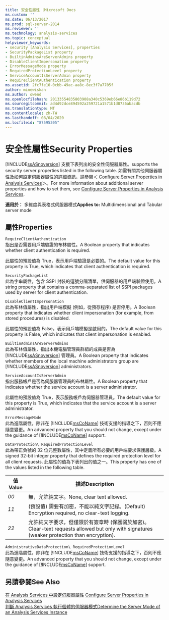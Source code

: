 ```yaml
---
title: 安全性屬性 |Microsoft Docs
ms.custom: ''
ms.date: 06/13/2017
ms.prod: sql-server-2014
ms.reviewer: ''
ms.technology: analysis-services
ms.topic: conceptual
helpviewer_keywords:
- security [Analysis Services], properties
- SecurityPackageList property
- BuiltinAdminsAreServerAdmins property
- DisableClientImpersonation property
- ErrorMessageMode property
- RequiredProtectionLevel property
- ServiceAccountIsServerAdmin property
- RequireClientAuthentication property
ms.assetid: 2fc7fe10-0cbb-49ac-aa8c-8ec3f7a7705f
author: minewiskan
ms.author: owend
ms.openlocfilehash: 20133554835803908a340c5369eb66e86b119d72
ms.sourcegitcommit: ad4d92dce894592a259721a1571b1d8736abacdb
ms.translationtype: MT
ms.contentlocale: zh-TW
ms.lasthandoff: 08/04/2020
ms.locfileid: "87595305"
---
```

# <a name="security-properties"></a><span data-ttu-id="2e58b-102">安全性屬性</span><span class="sxs-lookup"><span data-stu-id="2e58b-102">Security Properties</span></span>
  [!INCLUDE[ssASnoversion](../../includes/ssasnoversion-md.md)] <span data-ttu-id="2e58b-103">支援下表列出的安全性伺服器屬性。</span><span class="sxs-lookup"><span data-stu-id="2e58b-103">supports the security server properties listed in the following table.</span></span> <span data-ttu-id="2e58b-104">如需有關其他伺服器屬性及如何設定伺服器屬性的詳細資訊，請參閱＜ [Configure Server Properties in Analysis Services](server-properties-in-analysis-services.md)＞。</span><span class="sxs-lookup"><span data-stu-id="2e58b-104">For more information about additional server properties and how to set them, see [Configure Server Properties in Analysis Services](server-properties-in-analysis-services.md).</span></span>  
  
 <span data-ttu-id="2e58b-105">**適用於：** 多維度與表格式伺服器模式</span><span class="sxs-lookup"><span data-stu-id="2e58b-105">**Applies to:** Multidimensional and Tabular server mode</span></span>  
  
## <a name="properties"></a><span data-ttu-id="2e58b-106">屬性</span><span class="sxs-lookup"><span data-stu-id="2e58b-106">Properties</span></span>  
 `RequireClientAuthentication`  
 <span data-ttu-id="2e58b-107">指出是否需要用戶端驗證的布林屬性。</span><span class="sxs-lookup"><span data-stu-id="2e58b-107">A Boolean property that indicates whether client authentication is required.</span></span>  
  
 <span data-ttu-id="2e58b-108">此屬性的預設值為 True，表示用戶端驗證是必要的。</span><span class="sxs-lookup"><span data-stu-id="2e58b-108">The default value for this property is True, which indicates that client authentication is required.</span></span>  
  
 `SecurityPackageList`  
 <span data-ttu-id="2e58b-109">此為字串屬性，包含 SSPI 封裝的逗號分隔清單，供伺服器的用戶端驗證使用。</span><span class="sxs-lookup"><span data-stu-id="2e58b-109">A string property that contains a comma-separated list of SSPI packages used by server for client authentication.</span></span>  
  
 `DisableClientImpersonation`  
 <span data-ttu-id="2e58b-110">此為布林值屬性，指出用戶端模擬 (例如，從預存程序) 是否停用。</span><span class="sxs-lookup"><span data-stu-id="2e58b-110">A Boolean property that indicates whether client impersonation (for example, from stored procedures) is disabled.</span></span>  
  
 <span data-ttu-id="2e58b-111">此屬性的預設值為 False，表示用戶端模擬是啟用的。</span><span class="sxs-lookup"><span data-stu-id="2e58b-111">The default value for this property is False, which indicates that client impersonation is enabled.</span></span>  
  
 `BuiltinAdminsAreServerAdmins`  
 <span data-ttu-id="2e58b-112">此為布林值屬性，指出本機電腦管理員群組的成員是否為 [!INCLUDE[ssASnoversion](../../includes/ssasnoversion-md.md)] 管理員。</span><span class="sxs-lookup"><span data-stu-id="2e58b-112">A Boolean property that indicates whether members of the local machine administrators group are [!INCLUDE[ssASnoversion](../../includes/ssasnoversion-md.md)] administrators.</span></span>  
  
 `ServiceAccountIsServerAdmin`  
 <span data-ttu-id="2e58b-113">指出服務帳戶是否為伺服器管理員的布林屬性。</span><span class="sxs-lookup"><span data-stu-id="2e58b-113">A Boolean property that indicates whether the service account is a server administrator.</span></span>  
  
 <span data-ttu-id="2e58b-114">此屬性的預設值為 True，表示服務帳戶為伺服器管理員。</span><span class="sxs-lookup"><span data-stu-id="2e58b-114">The default value for this property is True, which indicates that the service account is a server administrator.</span></span>  
  
 `ErrorMessageMode`  
 <span data-ttu-id="2e58b-115">此為進階屬性，除非在 [!INCLUDE[msCoName](../../includes/msconame-md.md)] 技術支援的指導之下，否則不應隨意變更。</span><span class="sxs-lookup"><span data-stu-id="2e58b-115">An advanced property that you should not change, except under the guidance of [!INCLUDE[msCoName](../../includes/msconame-md.md)] support.</span></span>  
  
 `DataProtection\ RequiredProtectionLevel`  
 <span data-ttu-id="2e58b-116">此為帶正負號的 32 位元整數屬性，其中定義所有必要的用戶端要求保護層級。</span><span class="sxs-lookup"><span data-stu-id="2e58b-116">A signed 32-bit integer property that defines the required protection level for all client requests.</span></span> <span data-ttu-id="2e58b-117">此屬性的值為下表列出的值之一。</span><span class="sxs-lookup"><span data-stu-id="2e58b-117">This property has one of the values listed in the following table.</span></span>  
  
|<span data-ttu-id="2e58b-118">值</span><span class="sxs-lookup"><span data-stu-id="2e58b-118">Value</span></span>|<span data-ttu-id="2e58b-119">描述</span><span class="sxs-lookup"><span data-stu-id="2e58b-119">Description</span></span>|  
|-----------|-----------------|  
|<span data-ttu-id="2e58b-120">*0*</span><span class="sxs-lookup"><span data-stu-id="2e58b-120">*0*</span></span>|<span data-ttu-id="2e58b-121">無，允許純文字。</span><span class="sxs-lookup"><span data-stu-id="2e58b-121">None, clear text allowed.</span></span>|  
|<span data-ttu-id="2e58b-122">*1*</span><span class="sxs-lookup"><span data-stu-id="2e58b-122">*1*</span></span>|<span data-ttu-id="2e58b-123">(預設值) 需要有加密，不能以純文字記錄。</span><span class="sxs-lookup"><span data-stu-id="2e58b-123">(Default) Encryption required, no clear-text logging.</span></span>|  
|<span data-ttu-id="2e58b-124">*2*</span><span class="sxs-lookup"><span data-stu-id="2e58b-124">*2*</span></span>|<span data-ttu-id="2e58b-125">允許純文字要求，但僅限於有簽章時 (保護弱於加密)。</span><span class="sxs-lookup"><span data-stu-id="2e58b-125">Clear-text requests allowed but only with signatures (weaker protection than encryption).</span></span>|  
  
 `AdministrativeDataProtection\ RequiredProtectionLevel`  
 <span data-ttu-id="2e58b-126">此為進階屬性，除非在 [!INCLUDE[msCoName](../../includes/msconame-md.md)] 技術支援的指導之下，否則不應隨意變更。</span><span class="sxs-lookup"><span data-stu-id="2e58b-126">An advanced property that you should not change, except under the guidance of [!INCLUDE[msCoName](../../includes/msconame-md.md)] support.</span></span>  
  
## <a name="see-also"></a><span data-ttu-id="2e58b-127">另請參閱</span><span class="sxs-lookup"><span data-stu-id="2e58b-127">See Also</span></span>  
 <span data-ttu-id="2e58b-128">[在 Analysis Services 中設定伺服器屬性](server-properties-in-analysis-services.md) </span><span class="sxs-lookup"><span data-stu-id="2e58b-128">[Configure Server Properties in Analysis Services](server-properties-in-analysis-services.md) </span></span>  
 [<span data-ttu-id="2e58b-129">判斷 Analysis Services 執行個體的伺服器模式</span><span class="sxs-lookup"><span data-stu-id="2e58b-129">Determine the Server Mode of an Analysis Services Instance</span></span>](../instances/determine-the-server-mode-of-an-analysis-services-instance.md)  
  
  
